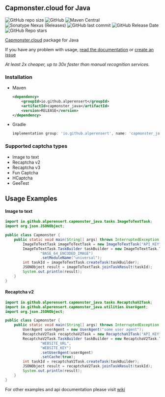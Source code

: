 Capmonster.cloud for Java
-
![GitHub repo size](https://img.shields.io/github/repo-size/alperensert/capmonster_java) ![GitHub](https://img.shields.io/github/license/alperensert/capmonster_java) ![Maven Central](https://img.shields.io/maven-central/v/io.github.alperensert/capmonster_java) ![Sonatype Nexus (Releases)](https://img.shields.io/nexus/r/io.github.alperensert/capmonster_java?server=https%3A%2F%2Fs01.oss.sonatype.org) ![GitHub last commit](https://img.shields.io/github/last-commit/alperensert/capmonster_java) ![GitHub Release Date](https://img.shields.io/github/release-date/alperensert/capmonster_java) ![GitHub Repo stars](https://img.shields.io/github/stars/alperensert/capmonster_java?style=social)

[Capmonster.cloud](https://capmonster.cloud) package for Java

If you have any problem with usage, [read the documentation](https://github.com/alperensert/capmonster_java/wiki) or [create an issue](https://github.com/alperensert/capmonster_java/issues/new)

*At least 2x cheaper, up to 30x faster than manual recognition services.*

### Installation
- Maven
    ```xml
    <dependency>
        <groupId>io.github.alperensert</groupId>
        <artifactId>capmonster_java</artifactId>
        <version>RELEASE</version>
    </dependency>
    ```
- Gradle
    ```groovy
    implementation group: 'io.github.alperensert', name: 'capmonster_java', version: 'RELEASE'
    ```

### Supported captcha types
- Image to text
- Recaptcha v2
- Recaptcha v3
- Fun Captcha
- HCaptcha
- GeeTest

Usage Examples
-

#### Image to text
```java
import io.github.alperensert.capmonster_java.tasks.ImageToTextTask;
import org.json.JSONObject;

public class Capmonster {
    public static void main(String[] args) throws InterruptedException {
        ImageToTextTask imageToTextTask = new ImageToTextTask("API_KEY");
        ImageToTextTask.TaskBuilder taskBuilder = new ImageToTextTask.TaskBuilder(
                "BASE_64_ENCODED_IMAGE")
                .setModuleName("universal");
        int taskId = imageToTextTask.createTask(taskBuilder);
        JSONObject result = imageToTextTask.joinTaskResult(taskId);
        System.out.println(result);
    }
}

```

#### Recaptcha v2
```java
import io.github.alperensert.capmonster_java.tasks.RecaptchaV2Task;
import io.github.alperensert.capmonster_java.utilities.UserAgent;
import org.json.JSONObject;

public class Capmonster {
    public static void main(String[] args) throws InterruptedException {
        UserAgent userAgent = new UserAgent("some user agent");
        RecaptchaV2Task recaptchaV2Task = new RecaptchaV2Task("API_KEY");
        RecaptchaV2Task.TaskBuilder taskBuilder = new RecaptchaV2Task.TaskBuilder(
                "WEBSITE_URL",
                "WEBSITE_KEY")
                .setUserAgent(userAgent)
                .setCache(true);
        int taskId = recaptchaV2Task.createTask(taskBuilder);
        JSONObject result = recaptchaV2Task.joinTaskResult(taskId);
        System.out.println(result);
    }
}
```

For other examples and api documentation please visit [wiki](https://github.com/alperensert/capmonster_java/wiki)